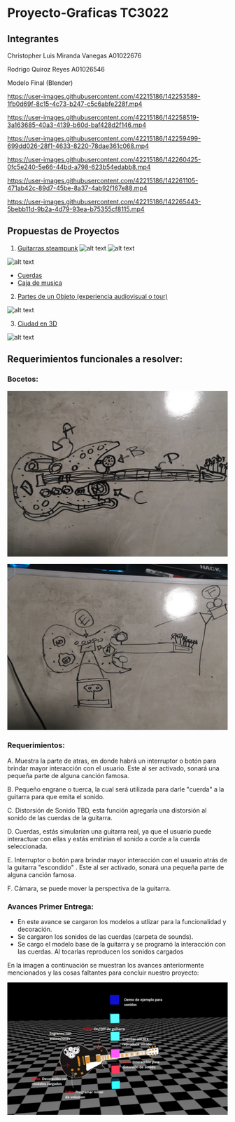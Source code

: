 # Proyecto-Graficas TC3022
## Integrantes
Christopher Luis Miranda Vanegas A01022676

Rodrigo Quiroz Reyes A01026546

Modelo Final (Blender)

https://user-images.githubusercontent.com/42215186/142253589-1fb0d69f-8c15-4c73-b247-c5c6abfe228f.mp4



https://user-images.githubusercontent.com/42215186/142258519-3a163685-40a3-4139-b60d-baf428d2f146.mp4




https://user-images.githubusercontent.com/42215186/142259499-699dd026-28f1-4633-8220-78dae361c068.mp4





https://user-images.githubusercontent.com/42215186/142260425-0fc5e240-5e66-44bd-a798-623b54edabb8.mp4





https://user-images.githubusercontent.com/42215186/142261105-471ab42c-89d7-45be-8a37-4ab92f167e88.mp4





https://user-images.githubusercontent.com/42215186/142265443-5bebb11d-9b2a-4d79-93ea-b75355cf8115.mp4


## Propuestas de Proyectos 
1. [Guitarras steampunk](https://i.pinimg.com/736x/b7/28/1f/b7281f9481e5bcf81d1b558bc6263652.jpg)
![alt text](https://i.pinimg.com/originals/d4/71/d8/d471d8038a28f27d093f4ff37bb40f0b.jpg)
![alt text](https://i.pinimg.com/736x/b7/28/1f/b7281f9481e5bcf81d1b558bc6263652.jpg "Guitar")

![alt text](https://images-ext-1.discordapp.net/external/Y6Xw2CEsNbUKgJM9zD-SubOhs5OVVt_jXH1F_P7Em5Q/https/damassets.autodesk.net/content/dam/autodesk/www/solutions/3d-cad-software/fy17-autocad-guitar-hero-image-1006x484.jpg?width=1144&height=550)

  - [Cuerdas](https://www.musicca.com/es/guitarra)
  - [Caja de musica](https://m.media-amazon.com/images/I/61f5iMhhWoL._AC_SX466_.jpg)

2. [Partes de un Objeto (experiencia audiovisual o tour)](https://farfromhere.emmitfenn.com)

![alt text](https://i.pinimg.com/736x/38/31/f6/3831f6738e0dbc04d341ec7ef94790a7.jpg)


3. [Ciudad en 3D](https://codepen.io/vcomics/pen/aGmoae)

![alt text](https://thumbs.dreamstime.com/b/ciudad-3d-13420756.jpg)

## Requerimientos funcionales a resolver:
### Bocetos: 
![alt text](https://github.com/ChristopherMiranda00/Proyecto-Graficas/blob/5ccbc3eaa480e42ebef9c88c2d08c1354c02d479/media/guitarra.jpg)

![alt text](https://github.com/ChristopherMiranda00/Proyecto-Graficas/blob/0db37d5d836c738910f4edef27422f67fc402973/media/guitarra2.jpg)

### Requerimientos:
A. Muestra la parte de atras, en donde habrá un interruptor o botón para brindar mayor interacción con el usuario. Este al ser activado, sonará una pequeña parte de alguna canción famosa.  

B. Pequeño engrane o tuerca, la cual será utilizada para darle "cuerda" a la guitarra para que emita el sonido.

C. Distorsión de Sonido TBD, esta función agregaría una distorsión al sonido de las cuerdas de la guitarra. 

D. Cuerdas, estás simularían una guitarra real, ya que el usuario puede interactuar con ellas y estás emitirían el sonido a corde a la cuerda seleccionada. 

E. Interruptor o botón para brindar mayor interacción con el usuario atrás de la guitarra "escondido" . Este al ser activado, sonará una pequeña parte de alguna canción famosa.  

F. Cámara, se puede mover la perspectiva de la guitarra. 

### Avances Primer Entrega:
- En este avance se cargaron los modelos a utlizar para la funcionalidad y decoración. 
- Se cargaron los sonidos de las cuerdas (carpeta de sounds). 
- Se cargo el modelo base de la guitarra y se programó la interacción con las cuerdas. Al tocarlas reproducen los sonidos cargados


En la imagen a continuación se muestran los avances anteriormente mencionados y las cosas faltantes para concluir nuestro proyecto: 

![alt text](https://github.com/ChristopherMiranda00/Proyecto-Graficas/blob/main/media/AvancesGuitarra.png)
